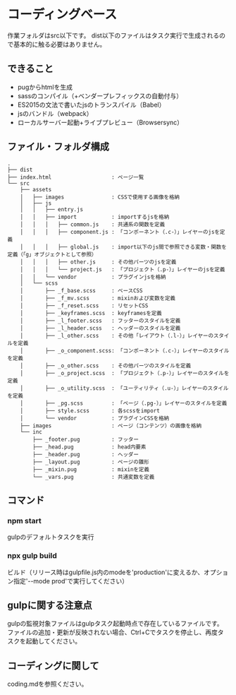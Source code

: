 # コーディングベース
作業フォルダはsrc以下です。
dist以下のファイルはタスク実行で生成されるので基本的に触る必要はありません。

## できること
- pugからhtmlを生成
- sassのコンパイル（+ベンダープレフィックスの自動付与）
- ES2015の文法で書いたjsのトランスパイル（Babel）
- jsのバンドル（webpack）
- ローカルサーバー起動+ライブプレビュー（Browsersync）

## ファイル・フォルダ構成
```
.
├── dist
├── index.html                   : ページ一覧
└── src
    ├── assets
    │   ├── images               : CSSで使用する画像を格納
    │   ├── js
    │   │   ├── entry.js
    │   │   ├── import           : importするjsを格納
    │   │   │   ├── common.js    : 共通系の関数を定義
    │   │   │   ├── component.js : 「コンポーネント（.c-）」レイヤーのjsを定義
    │   │   │   ├── global.js    : import以下のjs間で参照できる変数・関数を定義（「g」オブジェクトとして参照）
    │   │   │   ├── other.js     : その他パーツのjsを定義
    │   │   │   └── project.js   : 「プロジェクト（.p-）」レイヤーのjsを定義
    │   │   └── vendor           : プラグインjsを格納
    │   └── scss
    │       ├── _f_base.scss     : ベースCSS
    │       ├── _f_mv.scss       : mixinおよび変数を定義
    │       ├── _f_reset.scss    : リセットCSS
    │       ├── _keyframes.scss  : keyframesを定義
    │       ├── _l_footer.scss   : フッターのスタイルを定義
    │       ├── _l_header.scss   : ヘッダーのスタイルを定義
    │       ├── _l_other.scss    : その他「レイアウト（.l-）」レイヤーのスタイルを定義
    │       ├── _o_component.scss: 「コンポーネント（.c-）」レイヤーのスタイルを定義
    │       ├── _o_other.scss    : その他パーツのスタイルを定義
    │       ├── _o_project.scss  : 「プロジェクト（.p-）」レイヤーのスタイルを定義
    │       ├── _o_utility.scss  : 「ユーティリティ（.u-）」レイヤーのスタイルを定義
    │       ├── _pg.scss         : 「ページ（.pg-）」レイヤーのスタイルを定義
    │       ├── style.scss       : 各scssをimport
    │       └── vendor           : プラグインCSSを格納
    ├── images                   : ページ（コンテンツ）の画像を格納
    └── inc
        ├── _footer.pug          : フッター
        ├── _head.pug            : head内要素
        ├── _header.pug          : ヘッダー
        ├── _layout.pug          : ページの雛形
        ├── _mixin.pug           : mixinを定義
        └── _vars.pug            : 共通変数を定義
```

## コマンド
### npm start
gulpのデフォルトタスクを実行

### npx gulp build
ビルド（リリース時はgulpfile.js内のmodeを'production'に変えるか、オプション指定'--mode prod'で実行してください）

## gulpに関する注意点
gulpの監視対象ファイルはgulpタスク起動時点で存在しているファイルです。  
ファイルの追加・更新が反映されない場合、Ctrl+Cでタスクを停止し、再度タスクを起動してください。

## コーディングに関して
coding.mdを参照ください。
